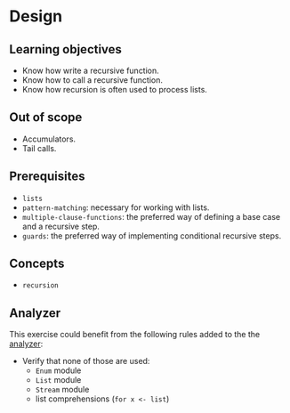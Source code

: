 # Design

## Learning objectives

- Know how write a recursive function.
- Know how to call a recursive function.
- Know how recursion is often used to process lists.

## Out of scope

- Accumulators.
- Tail calls.

## Prerequisites

- `lists`
- `pattern-matching`: necessary for working with lists.
- `multiple-clause-functions`: the preferred way of defining a base case and a recursive step.
- `guards`: the preferred way of implementing conditional recursive steps.

## Concepts

- `recursion`

## Analyzer

This exercise could benefit from the following rules added to the the [analyzer][analyzer]:

- Verify that none of those are used:
  - `Enum` module
  - `List` module
  - `Stream` module
  - list comprehensions (`for x <- list`)

[analyzer]: https://github.com/exercism/elixir-analyzer
